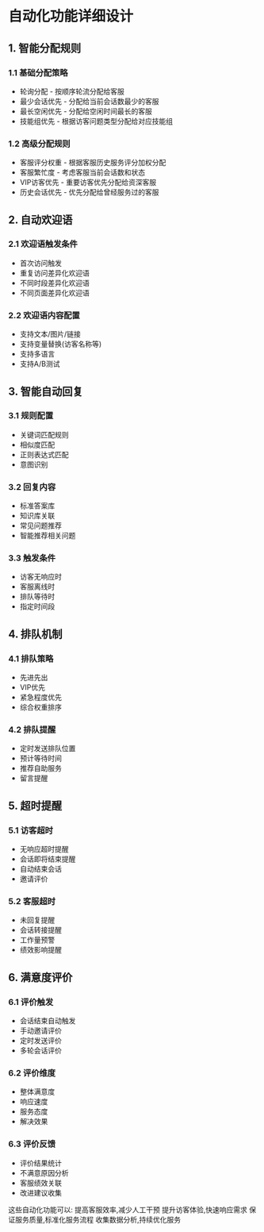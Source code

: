 <!--
 * @Author: jackning 270580156@qq.com
 * @Date: 2024-12-06 17:14:56
 * @LastEditors: jackning 270580156@qq.com
 * @LastEditTime: 2024-12-06 17:15:00
 * @Description: bytedesk.com https://github.com/Bytedesk/bytedesk
 *   Please be aware of the BSL license restrictions before installing Bytedesk IM – 
 *  selling, reselling, or hosting Bytedesk IM as a service is a breach of the terms and automatically terminates your rights under the license.
 *  Business Source License 1.1: https://github.com/Bytedesk/bytedesk/blob/main/LICENSE 
 *  contact: 270580156@qq.com 
 *  联系：270580156@qq.com
 * Copyright (c) 2024 by bytedesk.com, All Rights Reserved. 
-->
# 自动化功能详细设计

## 1. 智能分配规则

### 1.1 基础分配策略

- 轮询分配 - 按顺序轮流分配给客服
- 最少会话优先 - 分配给当前会话数最少的客服
- 最长空闲优先 - 分配给空闲时间最长的客服
- 技能组优先 - 根据访客问题类型分配给对应技能组

### 1.2 高级分配规则

- 客服评分权重 - 根据客服历史服务评分加权分配
- 客服繁忙度 - 考虑客服当前会话数和状态
- VIP访客优先 - 重要访客优先分配给资深客服
- 历史会话优先 - 优先分配给曾经服务过的客服

## 2. 自动欢迎语

### 2.1 欢迎语触发条件

- 首次访问触发
- 重复访问差异化欢迎语
- 不同时段差异化欢迎语
- 不同页面差异化欢迎语

### 2.2 欢迎语内容配置

- 支持文本/图片/链接
- 支持变量替换(访客名称等)
- 支持多语言
- 支持A/B测试

## 3. 智能自动回复

### 3.1 规则配置

- 关键词匹配规则
- 相似度匹配
- 正则表达式匹配
- 意图识别

### 3.2 回复内容

- 标准答案库
- 知识库关联
- 常见问题推荐
- 智能推荐相关问题

### 3.3 触发条件

- 访客无响应时
- 客服离线时
- 排队等待时
- 指定时间段

## 4. 排队机制

### 4.1 排队策略

- 先进先出
- VIP优先
- 紧急程度优先
- 综合权重排序

### 4.2 排队提醒

- 定时发送排队位置
- 预计等待时间
- 推荐自助服务
- 留言提醒

## 5. 超时提醒

### 5.1 访客超时

- 无响应超时提醒
- 会话即将结束提醒
- 自动结束会话
- 邀请评价

### 5.2 客服超时

- 未回复提醒
- 会话转接提醒
- 工作量预警
- 绩效影响提醒

## 6. 满意度评价

### 6.1 评价触发

- 会话结束自动触发
- 手动邀请评价
- 定时发送评价
- 多轮会话评价

### 6.2 评价维度

- 整体满意度
- 响应速度
- 服务态度
- 解决效果

### 6.3 评价反馈

- 评价结果统计
- 不满意原因分析
- 客服绩效关联
- 改进建议收集

这些自动化功能可以:
提高客服效率,减少人工干预
提升访客体验,快速响应需求
保证服务质量,标准化服务流程
收集数据分析,持续优化服务
